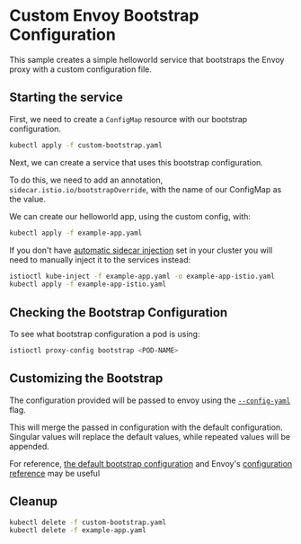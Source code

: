 # Custom Envoy Bootstrap Configuration

This sample creates a simple helloworld service that bootstraps the Envoy proxy with a custom configuration file.

## Starting the service

First, we need to create a `ConfigMap` resource with our bootstrap configuration.

```bash
kubectl apply -f custom-bootstrap.yaml
```

Next, we can create a service that uses this bootstrap configuration.

To do this, we need to add an annotation, `sidecar.istio.io/bootstrapOverride`, with the name of our ConfigMap as the value.

We can create our helloworld app, using the custom config, with:

```bash
kubectl apply -f example-app.yaml
```

If you don't have [automatic sidecar injection](https://istio.io/docs/setup/additional-setup/sidecar-injection/#automatic-sidecar-injection)
set in your cluster you will need to manually inject it to the services instead:

```bash
istioctl kube-inject -f example-app.yaml -o example-app-istio.yaml
kubectl apply -f example-app-istio.yaml
```

## Checking the Bootstrap Configuration

To see what bootstrap configuration a pod is using:

```bash
istioctl proxy-config bootstrap <POD-NAME>
```

## Customizing the Bootstrap

The configuration provided will be passed to envoy using the [`--config-yaml`](https://www.envoyproxy.io/docs/envoy/v1.7.1/operations/cli#cmdoption-config-yaml) flag.

This will merge the passed in configuration with the default configuration. Singular values will replace the default values, while repeated values will be appended.

For reference, [the default bootstrap configuration](../../tools/packaging/common/envoy_bootstrap.json) and Envoy's [configuration reference](https://www.envoyproxy.io/docs/envoy/latest/configuration/configuration#config) may be useful

## Cleanup

```bash
kubectl delete -f custom-bootstrap.yaml
kubectl delete -f example-app.yaml
```
